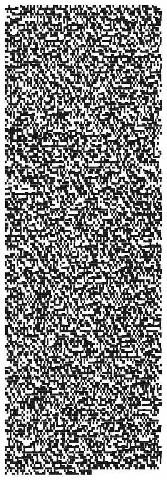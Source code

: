 ▃▙▃▅▝▇▟▐▟▝▟▄▟▄▟▜▟▃▛▐▃▙▜▞▝▅▞▚▝▄▞▜▝▄▟▝▟▄▝▄▟▐▜▙▞▆▃▝▝▅▃▟▟▛▜▞▟▃▞▙▟█▃▄▝▉▞▝▟▟▟▊▞▅▟▞▜▛▟▚▞▜▞▝▟█▝▉▝▉▃▝▛▇▝▚▃▅▟▝▝▝▝▐▝▐▝▇▝▞▛▐▜▙▝▞▝▞▜▟▜▞▝▇▜▅▃▟▟▇▃▝▃▜▝▉▟█▝▆▟▇▟▛▜▄▃▜▟▜▞▞▟▇▜▄▃▆▝▐▃▆▟▃▞▟▝▆▞▅▝▃▟▐▞▜▝█▛▇▛▐▃▛▃▙▟▉▟▚▝▝▃▟▟▄▜▙▝▞▝▆▞▟▟▐▜▟▃▟▜▜▝▝▜▞▜▚▃▟▞▅▝▆▟▉▜▝▟▝▃▚▛▇▜▙▃▟▞▙▝▛▝▅▜▅▛▐▟▊▝▚▟█▝▄▞▙▝▇▃▜▝▄▟▃▃▆▜▄▃▛▝▜▝▛▃▙▜▅▞▆▟▜▃▟▝▚▜▚▝▛▜▃▃▃▟▃▞▃▞▚▝▜▝▟▛▇▟▛▃▃▟▐▝▉▝▚▞▚▝█▞▄▟▜▝▐▟▐▜▞▟▐▃▛▝█▝▞▟▞▟▃▞▚▜▄▝▞▃▅▞▟▟▚▟▄▃▞▝▚▜▅▞▆▜▞▝▜▝▞▃▛▞▟▃▅▟▛▟▊▝▇▛▐▜▝▃▆▞▛▟▉▝▅▜▝▝▟▞▟▃▆▞▙▜▄▞▃▝▅▟▆▞▚▃▅▝▃▟▃▝█▝▊▜▞▞▝▜▅▜▛▜▄▟▉▝▞▝▛▞▄▜▙▜▄▃▝▜▄▃▆▃▟▟▅▃▛▃▄▃▅▛▇▃▆▃▝▜▟▟▚▟▄▟▆▃▚▜▝▃▚▜▃▟▝▝▟▞▛▞▃▜▜▃▙▝▟▟▉▝▄▟▉▜▄▜▞▟▚▃▚▝▆▟▅▟▟▜▜▝▇▜▙▝▊▞▟▝▇▜▅▟▞▟▄▝▆▞▜▞▃▞▜▟▛▝▆▟▝▝▜▟█▃▚▟▝▝▐▞▛▞▃▃▄▜▝▃▝▟▊▞▚▝▐▃▝▞▜▟▐▃▚▝▐▜▃▟▃▟▞▛▐▜▚▟▊▜▃▞▅▝▐▃▟▟▜▟▟▃▙▝▚▃▚▜▃▜▄▝▉▃▜▞▃▝▜▜▙▜▟▝▛▟▚▃▙▝▉▞▞▃▙▟▄▛▐▞▄▟▆▝█▜▝▜▚▝▚▜▟▝▉▞▙▞▅▟▄▝▚▜▙▞▟▞▄▜▞▟▛▝▛▝▟▝▄▞▙▟█▞▞▟█▞▃▃▆▝▊▜▝▟▃▝▝▝▟▞▟▞▄▝▟▜▜▃▙▝▆▃▄▝▝▜▚▃▞▝▞▞▙▃▆▃▄▟▞▝▝▞▜▜▚▞▝▛▐▟▛▞▄▞▞▃▆▝▐▞▛▃▟▃▜▃▙▝▞▜▝▞▟▞▝▃▄▝▉▞▙▜▟▃▚▟▛▝▇▟▄▟▉▝▞▜▝▝█▃▝▜▝▝▟▞▝▜▙▝▆▜▝▟▅▜▚▟▛▟▟▝▄▟▞▟▝▃▜▜▚▜▙▞▛▟▆▝▟▝▝▟▃▟▚▝▟▃▛▞▟▝▆▛▐▝▇▝▛▟▚▞▚▜▄▟▐▞▞▝▇▟▇▞▅▃▅▟▅▝▞▃▛▝▟▞▟▞▞▞▚▝▟▞▅▃▜▞▟▃▟▛▐▃▞▝▝▃▜▃▝▜▚▃▆▜▜▝▟▟▅▜▜▝▚▟▛▝▐▝█▝▆▟▜▟▐▝▜▟▇▃▅▝▝▝▊▃▅▟▇▟▇▜▝▟▚▟▝▃▛▃▛▃▆▟▆▝▊▝▝▃▝▜▚▝▞▟▞▜▄▝▝▟█▃▆▝▊▞▝▜▚▟▝▟▜▜▄▝▝▝▝▝▃▝▝▞▙▃▆▛▐▜▃▞▚▝▛▟▝▟▆▟▊▞▄▞▝▟▟▟▚▟▞▞▅▝▃▟▐▞▜▝▅▞▙▝▛▟▞▟▛▝▟▝▉▞▙▞▞▝█▟▅▟▐▃▅▞▆▜▙▃▆▟█▟▆▞▚▝▐▞▞▛▐▃▞▝▝▜▝▃▃▞▝▛▐▃▞▝▞▞▝▝▉▞▟▜▞▝█▃▃▃▜▜▜▞▞▃▜▛▐▃▙▝▆▟▉▟▐▛▇▞▛▛▇▜▟▃▛▜▟▃▄▟▃▞▅▟▇▝▞▟▚▟▞▞▆▝▝▃▚▜▞▝▚▜▙▟█▟▊▃▛▛▇▜▛▞▅▃▜▟▊▜▚▟▝▜▙▝▄▞▟▝▊▃▃▟▚▝▊▃▃▟▛▜▛▃▛▝▅▞▄▝▆▝▇▃▆▟▜▃▄▃▟▟▃▃▞▃▆▜▃▜▚▝▅▃▅▝▜▞▞▜▙▞▟▜▜▝▊▟▞▝▉▝▅▜▛▟▇▞▃▟▛▜▄▜▄▃▛▝▅▝▉▜▙▟▄▜▃▟▆▝█▃▟▝▊▞▛▝▆▝▚▟▛▟▅▛▐▝▃▜▞▜▝▜▙▞▄▟▉▃▜▝█▞▃▟▐▃▜▟▛▞▙▝▜▟▇▝▃▜▙▝▐▜▝▟▛▝▐▟▉▝▆▜▃▞▞▝▜▃▝▝▊▞▆▟▃▜▙▟▇▃▅▞▚▝▚▃▝▝▉▃▚▃▟▟▇▃▄▟▞▟▚▞▚▝▉▟▊▟▇▃▄▃▛▟▜▃▆▃▝▃▟▜▜▞▃▃▅▟▝▝▟▜▃▜▟▃▃▃▟▞▃▞▃▜▄▜▞▟▜▞▃▝▝▝▝▟▇▟▆▝▇▛▐▃▜▝▅▟▝▜▄▟▐▞▞▟▅▃▟▝▞▟▛▟▛▝▄▟▅▃▟▝▐▜▅▝▊▝▆▟▃▝▟▝▉▝▅▝▇▟▇▟▉▟▆▜▄▃▝▝▛▃▚▝▜▝▉▃▅▃▅▜▟▟▜▝▞▃▄▝▇▜▙▃▄▝▟▜▞▃▞▃▝▝▞▜▚▜▙▟▄▝▊▟▛▝▛▟▅▝█▞▙▝█▟▃▝▞▟▜▝▄▃▛▝▅▞▆▟▜▜▚▝▝▜▝▃▅▝█▝▃▃▝▜▜▞▜▝▟▝▅▟▇▛▐▝▇▟▊▝▛▞▃▝▄▟▆▃▚▟▛▟▐▞▚▟▛▃▟▝▄▞▄▞▅▃▃▃▅▃▅▟▆▞▅▞▛▝▞▝▉▃▄▝█▟▊▞▙▃▛▜▚▞▜▟▇▞▆▝█▜▙▃▟▃▛▞▙▃▄▜▞▃▄▟▝▟▝▝▚▝▇▃▜▝▊▟▚▜▞▝▝▃▙▟▅▝▚▟▞▟▇▝▆▝█▞▞▟▝▜▝▟▚▟█▞▙▜▜▞▚▃▛▟▅▟▊▜▃▝▐▜▞▜▞▃▅▝▜▜▅▜▝▝▆▞▄▞▃▝█▞▜▟▇▛▇▟▐▞▆▜▅▟█▟▃▝▟▛▐▟▟▜▚▃▄▞▙▞▚▃▆▃▆▜▞▟▟▟▃▃▚▃▞▝▆▝▜▝▅▞▙▟▊▝▇▟▄▟▄▜▚▞▜▃▝▜▄▃▙▞▛▞▞▜▞▃▃▃▛▟▞▟▟▃▜▜▟▝▞▞▆▟▛▝▇▟▆▟▟▟▟▞▆▞▛▜▃▟▄▜▟▝▛▝▊▞▆▃▅▟▊▃▅▝▊▟▜▝▟▝▚▝▄▃▄▞▟▟▝▟▇▟▝▃▙▝▊▜▃▟▆▝▉▟▉▝▞▃▅▝▐▝▊▟▅▜▃▝▇▞▞▟█▞▙▃▞▃▚▟▝▜▙▜▞▃▆▞▞▟▐▝▆▜▙▜▚▛▐▞▙▟▐▜▄▃▙▃▟▞▚▞▞▟█▃▃▝▛▛▇▟▞▟▃▞▜▟▜▃▆▜▜▟▆▞▄▝▟▟█▝█▃▃▟▄▃▟▃▝▟▄▞▟▃▆▜▅▜▚▝▃▞▝▃▟▝▆▝▅▜▅▟▉▝▟▃▄▝▐▜▃▃▛▟▃▟▊▝▉▟▉▃▙▞▜▟▝▜▄▝▝▝▃▃▞▟▚▞▜▜▝▝▄▝▆▞▟▟▐▟▚▟▛▟▅▞▛▝▅▝▚▃▆▝▝▝▜▟▅▟▝▝▚▝█▃▜▞▃▟▃▜▞▞▟▝▐▃▟▃▄▟▅▟▝▜▅▝▅▜▃▜▛▜▄▝▅▃▄▟▅▟▅▝▝▝▝▜▚▃▝▞▜▃▚▜▟▝▃▜▝▞▞▃▚▝▄▜▜▞▜▝█▝▟▝█▛▇▃▛▞▚▞▆▃▞▟▐▟▅▟▛▞▟▟▛▜▞▝▉▟▊▝▇▝▉▞▆▜▄▟▝▃▆▝█▛▐▞▚▜▛▞▄▃▅▞▛▟▐▟█▟▊▞▆▞▆▝▐▜▄▝▜▜▜▝▉▜▞▜▟▝▃▝█▃▙▞▄▞▃▟▇▃▆▃▞▜▚▞▛▟█▞▙▃▄▜▛▃▜▞▚▟▜▝▃▝▄▃▛▝▄▝▛▟▐▞▝▃▄▞▆▝▇▃▙▟▜▜▄▝▄▜▚▜▝▃▟▟▊▟▟▞▄▃▆▝█▃▞▜▃▝▟▛▇▃▅▜▙▃▛▜▛▃▄▝▄▜▝▃▟▟▅▞▃▞▅▃▞▃▅▜▛▟█▞▚▞▙▜▛▞▜▜▛▜▚▟▞▝█▟▚▝▇▟▄▝▅▟▉▜▟▞▅▟▇▜▝▃▅▟▇▝█▟▄▞▄▛▇▝▉▟▝▝▝▝▜▝▇▞▜▜▚▃▅▞▟▜▚▟█▝▉▞▅▞▚▝▉▟▚▃▝▟▄▞▃▃▄▟▐▞▆▟▄▜▟▜▛▜▜▝▊▟▞▃▟▃▄▞▄▝▛▝▉▝▟▝▟▝▛▞▃▛▇▟▐▃▄▟▛▃▟▟▐▟▝▞▆▝▜▝▃▞▙▜▝▝█▃▄▞▚▝▐▞▜▟▄▝▚▝█▟▟▟▉▝▃▝▆▝▐▞▛▃▛▞▜▟▆▟▚▃▜▟▚▝▟▟▃▝▄▟▜▟▆▜▚▝▟▜▜▜▟▞▞▞▞▟▉▜▚▛▐▞▆▞▜▝▄▃▜▃▚▜▞▃▝▞▆▞▞▞▞▟▟▟▟▜▙▃▜▟▄▜▞▜▅▝▜▃▙▞▞▟▚▜▅▜▝▜▃▛▐▞▅▝▊▝▞▃▄▟▆▜▃▝▄▝▞▞▞▃▛▝▆▃▄▛▇▜▅▝▇▝▚▜▟▞▄▝▛▟▅▜▛▝▚▃▄▟▜▝▞▟▛▜▞▞▚▟▛▝█▜▜▃▆▜▛▟▜▞▆▝▞▝▚▞▚▜▛▟▟▝▐▃▅▛▐▜▟▟▚▜▟▃▅▞▃▝▟▝▄▃▄▃▛▜▝▟▊▃▚▃▜▛▇▝▚▜▚▜▟▝▃▃▜▜▞▞▃▝▜▞▚▜▜▜▞▟▚▝▉▝▐▞▆▞▄▞▃▝▊▟▄▟▞▝▊▟█▜▛▞▚▛▐▟▇▝▜▟▆▃▙▝▝▛▐▝▃▝▟▛▐▝▃▜▅▜▄▃▛▝▚▜▅▜▙▝▜▜▟▞▃▜▄▝▉▟▃▜▄▟█▃▆▟▃▟█▝▊▜▟▜▜▝▐▜▙▛▐▟▅▝▐▟▟▃▟▞▚▃▄▃▚▟▟▃▜▞▞▛▇▝▊▃▚▞▟▞▚▃▃▃▝▜▅▝▜▞▜▟▆▟▅▝▜▞▝▝█▃▆▃▝▜▙▃▆▞▚▝█▃▟▜▟▞▜▃▄▟▊▞▞▟▊▟▄▞▙▜▝▟▃▞▃▜▝▝▆▞▚▟▐▝▝▟▜▜▞▟▊▟▅▜▙▃▝▝▇▞▅▝▉▝█▃▅▟▇▞▞▃▟▟▊▜▟▞▙▜▅▞▙▞▄▝▃▜▞▃▟▛▇▝█▝▟▟▝▟▇▜▛▝▐▝▞▜▅▟▜▃▟▞▅▝▞▞▅▜▝▝▊▝▅▞▝▃▛▃▚▞▚▞▟▝▞▞▛▟▐▝▇▃▄▃▞▟█▟▟▝▄▜▙▟▟▞▆▃▃▞▟▝▛▃▅▛▇▟▝▟▚▞▛▝▛▝▐▜▄▝▛▃▟▟▄▝▆▃▞▛▐▃▟▜▞▃▟▜▃▟▊▟▟▃▟▃▃▟▃▝▛▛▇▃▄▝▜▜▟▝▃▝▇▝▊▜▚▜▄▜▙▞▛▃▙▞▝▟▐▝▃▃▟▟▉▞▃▜▝▝▆▝▝▞▆▟▛▞▆▃▛▃▄▝▜▝▄▟▚▃▝▜▟▞▟▃▅▟▟▜▜▃▆▝▅▃▆▝▟▟▝▞▙▝▇▃▄▝▆▃▜▜▝▞▜▞▆▝▇▞▚▞▛▞▜▞▝▜▝▟▟▝▜▞▙▝▉▝▆▜▙▟▟▟▇▝▞▃▟▟▐▞▞▝█▟▇▜▅▝█▝▅▝▇▃▆▛▇▞▟▟▉▞▆▞▚▜▞▜▝▞▛▞▛▜▙▜▄▞▃▞▝▝▇▞▟▞▛▜▜▃▃▛▇▃▟▟█▟▚▝▇▜▛▃▄▜▟▃▝▝▇▃▛▜▜▃▙▞▚▃▚▞▞▞▚▞▅▞▃▃▝▝▟▟▚▝▝▃▙▟▇▟▞▝▃▞▚▞▞▞▃▜▃▜▅▟▇▞▅▃▞▟▉▞▚▞▛▞▅▞▃▜▜▞▟▜▄▜▅▝▆▛▐▜▚▝▊▛▐▟▐▟▆▝▄▝▊▝▃▃▟▟▜▜▛▜▃▃▆▞▆▝▞▛▇▛▇▝▐▞▝▞▞▞▙▟▜▞▞▟▆▝▄▟▜▝▊▝▄▝▉▝▞▝▞▟▚▟▇▟▛▞▞▜▄▝▐▜▞▟▝▃▆▟▜▟▃▜▄▞▟▃▛▝▟▞▆▛▇▞▆▟▄▜▙▃▄▞▞▝▜▜▜▟█▝▟▞▛▜▞▟▞▞▃▟▞▞▛▜▟▃▙▝▟▃▛▜▞▃▄▞▞▟▟▟▊▃▃▟▜▃▆▟▚▟▟▝▜▝▜▜▃▜▛▃▝▝▞▞▅▛▇▞▙▟▅▃▙▃▚▃▅▝▝▟▞▜▛▃▜▝▚▃▄▃▃▜▙▝▐▟▉▃▚▝▝▃▜▞▃▟▞▃▆▝▛▟▉▟▉▜▃▞▟▟▆▝▆▜▞▞▞▛▐▟▝▟▟▃▅▃▝▟▞▃▛▞▄▃▚▝▐▟▟▞▃▞▅▝▉▝▆▃▜▟▊▞▞▃▆▜▚▞▅▃▟▜▃▟▅▜▟▞▝▝▞▞▅▃▃▜▅▛▐▟▅▞▙▞▛▝▐▛▐▟▐▃▟▞▃▟▝▞▃▃▜▝▝▃▆▜▛▜▝▜▙▞▆▟▃▜▞▟▉▜▝▃▅▟▞▃▆▟▐▛▐▜▃▞▟▟▞▃▃▟▟▞▃▟▇▜▞▃▛▝▐▝▛▟▉▃▛▜▞▜▅▜▅▝▟▞▅▟▊▝▐▝▆▜▛▃▛▝▟▞▞▝▃▞▛▝▉▝▉▜▙▃▅▞▙▟▛▞▜▃▚▃▅▃▛▜▞▟▞▝▞▞▝▜▄▝▛▞▅▃▝▝▝▃▙▜▞▞▙▞▆▝▉▞▅▟▉▝▞▛▇▞▄▃▚▜▞▝▚▃▜▜▅▜▟▃▃▃▙▜▚▃▙▟▐▟▚▃▟▜▝▝▞▝▉▟▉▝▊▟▅▃▅▝▄▝█▟▜▟▜▝▅▝▉▃▅▟▐▃▙▟▉▛▇▜▜▃▚▞▚▝▛▟▃▃▟▃▟▃▛▜▄▝▆▝▛▃▞▃▙▞▝▝▆▟▅▜▃▃▄▞▆▛▇▜▜▝▝▜▅▟▜▟▄▜▛▞▄▃▟▟█▞▜▝▛▞▅▝▜▜▚▝▅▟▃▜▙▞▚▞▙▜▚▝▝▜▅▜▞▃▄▝█▟▇▟▜▟▟▜▛▜▙▟▆▝█▝▊▟▄▝▇▞▙▟▆▃▞▟▛▃▄▟▉▜▃▜▅▟▅▃▙▃▛▝▉▟▛▜▄▝▜▝▆▝▐▞▙▃▜▟▜▝▝▟▄▟▞▃▃▜▄▟▇▟▇▃▝▞▚▝▊▟▉▜▙▜▚▝▉▞▛▃▛▝▊▟▉▝▜▜▚▞▝▃▜▝▛▃▚▝▅▃▟▝▟▟▅▃▝▟▆▟▃▜▉▜▉
